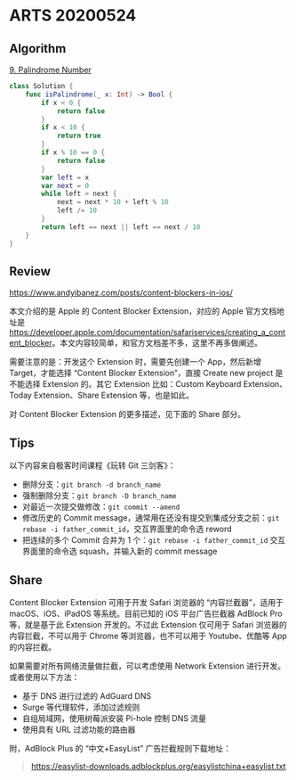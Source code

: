 # ARTS 20200524

## Algorithm

[9. Palindrome Number](https://leetcode-cn.com/problems/palindrome-number/description/)

```swift
class Solution {
    func isPalindrome(_ x: Int) -> Bool {
        if x < 0 {
            return false
        }
        if x < 10 {
            return true
        }
        if x % 10 == 0 {
            return false
        }
        var left = x
        var next = 0
        while left > next {
            next = next * 10 + left % 10
            left /= 10
        }
        return left == next || left == next / 10
    }
}
```

## Review

<https://www.andyibanez.com/posts/content-blockers-in-ios/>

本文介绍的是 Apple 的 Content Blocker Extension，对应的 Apple 官方文档地址是 <https://developer.apple.com/documentation/safariservices/creating_a_content_blocker>。本文内容较简单，和官方文档差不多，这里不再多做阐述。

需要注意的是：开发这个 Extension 时，需要先创建一个 App，然后新增 Target，才能选择 “Content Blocker Extension”，直接 Create new project 是不能选择 Extension 的。其它 Extension 比如：Custom Keyboard Extension、Today Extension、Share Extension 等，也是如此。

对 Content Blocker Extension 的更多描述，见下面的 Share 部分。

## Tips

以下内容来自极客时间课程《玩转 Git 三剑客》：

- 删除分支：`git branch -d branch_name`
- 强制删除分支：`git branch -D branch_name`
- 对最近一次提交做修改：`git commit --amend`
- 修改历史的 Commit message，通常用在还没有提交到集成分支之前：`git rebase -i father_commit_id`，交互界面里的命令选 reword
- 把连续的多个 Commit 合并为 1 个：`git rebase -i father_commit_id` 交互界面里的命令选 squash，并输入新的 commit message

## Share

Content Blocker Extension 可用于开发 Safari 浏览器的 “内容拦截器”，适用于 macOS、iOS、iPadOS 等系统。目前已知的 iOS 平台广告拦截器 AdBlock Pro 等，就是基于此 Extension 开发的。不过此 Extension 仅可用于 Safari 浏览器的内容拦截，不可以用于 Chrome 等浏览器，也不可以用于 Youtube、优酷等 App 的内容拦截。

如果需要对所有网络流量做拦截，可以考虑使用 Network Extension 进行开发。或者使用以下方法：

- 基于 DNS 进行过滤的 AdGuard DNS
- Surge 等代理软件，添加过滤规则
- 自组局域网，使用树莓派安装 Pi-hole 控制 DNS 流量
- 使用具有 URL 过滤功能的路由器

附，AdBlock Plus 的 “中文+EasyList” 广告拦截规则下载地址：

> <https://easylist-downloads.adblockplus.org/easylistchina+easylist.txt>
